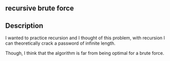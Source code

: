 ## recursive brute force

## Description
I wanted to practice recursion and I thought of this problem, with recursion I can theoretically crack a password of infinite length.

Though, I think that the algorithm is far from being optimal for a brute force.


